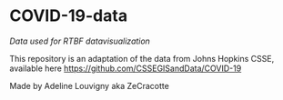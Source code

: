 # COVID-19-data
*Data used for RTBF datavisualization*

This repository is an adaptation of the data from Johns Hopkins CSSE, available here
https://github.com/CSSEGISandData/COVID-19

Made by Adeline Louvigny aka ZeCracotte
